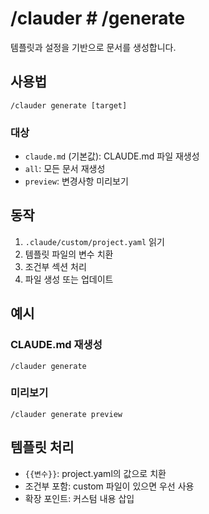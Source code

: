 # /clauder # /generate

템플릿과 설정을 기반으로 문서를 생성합니다.

## 사용법

```
/clauder generate [target]
```

### 대상

- `claude.md` (기본값): CLAUDE.md 파일 재생성
- `all`: 모든 문서 재생성
- `preview`: 변경사항 미리보기

## 동작

1. `.claude/custom/project.yaml` 읽기
2. 템플릿 파일의 변수 치환
3. 조건부 섹션 처리
4. 파일 생성 또는 업데이트

## 예시

### CLAUDE.md 재생성

```
/clauder generate
```

### 미리보기

```
/clauder generate preview
```

## 템플릿 처리

- `{{변수}}`: project.yaml의 값으로 치환
- 조건부 포함: custom 파일이 있으면 우선 사용
- 확장 포인트: 커스텀 내용 삽입
